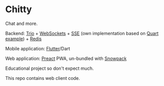 # Chitty

Chat and more.

Backend: [Trio](https://github.com/python-trio/trio) + [WebSockets](https://github.com/HyperionGray/trio-websocket) + [SSE](https://developer.mozilla.org/en-US/docs/Web/API/Server-sent_events) (own implementation based on [Quart example](https://pgjones.gitlab.io/quart/tutorials/broadcast_tutorial.html)) + [Redis](https://github.com/Tronic/redio)

Mobile application: [Flutter](https://flutter.dev/)/Dart

Web application: [Preact](https://preactjs.com/) PWA, un-bundled with [Snowpack](https://www.snowpack.dev/)

Educational project so don't expect much.

This repo contains web client code.
